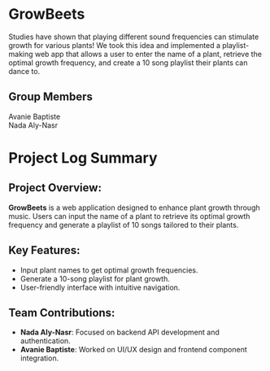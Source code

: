 
# GrowBeets

Studies have shown that playing different sound frequencies can stimulate growth for various plants! We took this idea and implemented a playlist-making web app that allows a user to enter the name of a plant, retrieve the optimal growth frequency, and create a 10 song playlist their plants can dance to. 

## Group Members
Avanie Baptiste <br/>
Nada Aly-Nasr

# Project Log Summary

## Project Overview:
**GrowBeets** is a web application designed to enhance plant growth through music. Users can input the name of a plant to retrieve its optimal growth frequency and generate a playlist of 10 songs tailored to their plants.

## Key Features:
- Input plant names to get optimal growth frequencies.
- Generate a 10-song playlist for plant growth.
- User-friendly interface with intuitive navigation.

## Team Contributions:
- **Nada Aly-Nasr**: Focused on backend API development and authentication.
- **Avanie Baptiste**: Worked on UI/UX design and frontend component integration.
